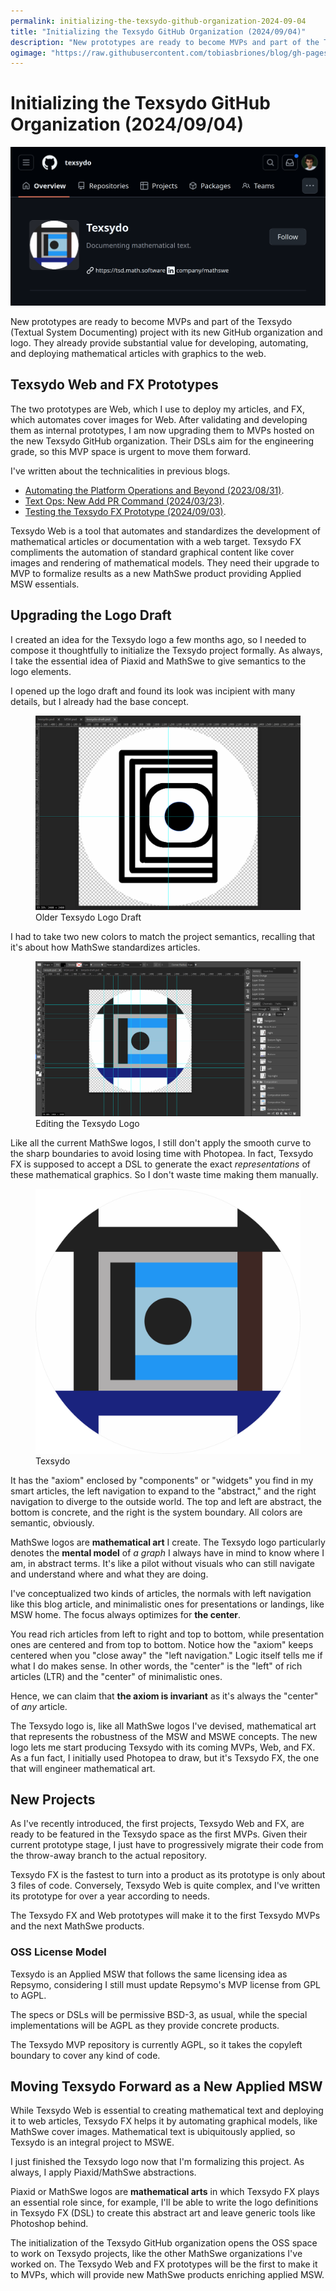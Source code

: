 ```yaml
---
permalink: initializing-the-texsydo-github-organization-2024-09-04
title: "Initializing the Texsydo GitHub Organization (2024/09/04)"
description: "New prototypes are ready to become MVPs and part of the Texsydo (Textual System Documenting) project with its new GitHub organization and logo. They already provide substantial value for developing, automating, and deploying mathematical articles with graphics to the web."
ogimage: "https://raw.githubusercontent.com/tobiasbriones/blog/gh-pages/initializing-the-texsydo-github-organization-2024-09-04/images/initializing-the-texsydo-github-organization-2024-09-04.png"
---
```



<!-- Copyright (c) 2024 Tobias Briones. All rights reserved. -->
<!-- SPDX-License-Identifier: CC-BY-4.0 -->
<!-- This file is part of https://github.com/tobiasbriones/blog -->

# Initializing the Texsydo GitHub Organization (2024/09/04)

<img src="images/initializing-the-texsydo-github-organization-2024-09-04.png" alt="Initializing the Texsydo GitHub Organization (2024/09/04)"/>


New prototypes are ready to become MVPs and part of the Texsydo (Textual System
Documenting) project with its new GitHub organization and logo. They already
provide substantial value for developing, automating, and deploying mathematical
articles with graphics to the web.

## Texsydo Web and FX Prototypes

The two prototypes are Web, which I use to deploy my articles, and FX, which
automates cover images for Web. After validating and developing them as internal
prototypes, I am now upgrading them to MVPs hosted on the new Texsydo GitHub
organization. Their DSLs aim for the engineering grade, so this MVP space is
urgent to move them forward.

I've written about the technicalities in previous blogs.

- [Automating the Platform Operations and Beyond (2023/08/31)](/automating-the-platform-operations-and-beyond-2023-08-31).
- [Text Ops: New Add PR Command (2024/03/23)](/text-ops-_-new-add-pr-command-2024-03-23).
- [Testing the Texsydo FX Prototype (2024/09/03)](/testing-the-texsydo-fx-prototype-2024-09-03).

Texsydo Web is a tool that automates and standardizes the development of
mathematical articles or documentation with a web target. Texsydo FX compliments
the automation of standard graphical content like cover images and rendering of
mathematical models. They need their upgrade to MVP to formalize results as a
new MathSwe product providing Applied MSW essentials.

## Upgrading the Logo Draft

I created an idea for the Texsydo logo a few months ago, so I needed to compose
it thoughtfully to initialize the Texsydo project formally. As always, I take
the essential idea of Piaxid and MathSwe to give semantics to the logo elements.

I opened up the logo draft and found its look was incipient with many details,
but I already had the base concept.

<figure>
    <img src="images/older-texsydo-logo-draft.png" alt="Older Texsydo Logo Draft" />
    <figcaption>Older Texsydo Logo Draft</figcaption>
</figure>

I had to take two new colors to match the project semantics, recalling that it's
about how MathSwe standardizes articles.

<figure>
    <img src="images/editing-the-texsydo-logo.png" alt="Editing the Texsydo Logo" />
    <figcaption>Editing the Texsydo Logo</figcaption>
</figure>

Like all the current MathSwe logos, I still don't apply the smooth curve to the
sharp boundaries to avoid losing time with Photopea. In fact, Texsydo FX is
supposed to accept a DSL to generate the exact *representations* of these
mathematical graphics. So I don't waste time making them manually.

<figure>
    <img src="texsydo.svg" alt="Texsydo" />
    <figcaption>Texsydo</figcaption>
</figure>

It has the "axiom" enclosed by "components" or "widgets" you find in my smart
articles, the left navigation to expand to the "abstract," and the right
navigation to diverge to the outside world. The top and left are abstract, the
bottom is concrete, and the right is the system boundary. All colors are
semantic, obviously.

MathSwe logos are **mathematical art** I create. The Texsydo logo particularly
denotes the **mental model** of *a graph* I always have in mind to know where I
am, in abstract terms. It's like a pilot without visuals who can still navigate
and understand where and what they are doing.

I've conceptualized two kinds of articles, the normals with left navigation like
this blog article, and minimalistic ones for presentations or landings, like MSW
home. The focus always optimizes for **the center**.

You read rich articles from left to right and top to bottom, while presentation
ones are centered and from top to bottom. Notice how the "axiom" keeps centered
when you "close away" the "left navigation." Logic itself tells me if what I do
makes sense. In other words, the "center" is the "left" of rich articles (LTR)
and the "center" of minimalistic ones.

Hence, we can claim that **the axiom is invariant** as it's always the
"center" of *any* article.

The Texsydo logo is, like all MathSwe logos I've devised, mathematical art that
represents the robustness of the MSW and MSWE concepts. The new logo lets me
start producing Texsydo with its coming MVPs, Web, and FX. As a fun fact, I
initially used Photopea to draw, but it's Texsydo FX, the one that will engineer
mathematical art.

## New Projects

As I've recently introduced, the first projects, Texsydo Web and FX, are ready
to be featured in the Texsydo space as the first MVPs. Given their current
prototype stage, I just have to progressively migrate their code from the
throw-away branch to the actual repository.

Texsydo FX is the fastest to turn into a product as its prototype is only about
3 files of code. Conversely, Texsydo Web is quite complex, and I've written its
prototype for over a year according to needs.

The Texsydo FX and Web prototypes will make it to the first Texsydo MVPs and the
next MathSwe products.

### OSS License Model

Texsydo is an Applied MSW that follows the same licensing idea as Repsymo,
considering I still must update Repsymo's MVP license from GPL to AGPL.

The specs or DSLs will be permissive BSD-3, as usual, while the special
implementations will be AGPL as they provide concrete products.

The Texsydo MVP repository is currently AGPL, so it takes the copyleft boundary
to cover any kind of code.

## Moving Texsydo Forward as a New Applied MSW

While Texsydo Web is essential to creating mathematical text and deploying it to
web articles, Texsydo FX helps it by automating graphical models, like MathSwe
cover images. Mathematical text is ubiquitously applied, so Texsydo is an
integral project to MSWE.

I just finished the Texsydo logo now that I'm formalizing this project. As
always, I apply Piaxid/MathSwe abstractions.

Piaxid or MathSwe logos are **mathematical arts** in which Texsydo FX plays an
essential role since, for example, I'll be able to write the logo definitions in
Texsydo FX (DSL) to create this abstract art and leave generic tools like
Photoshop behind.

The initialization of the Texsydo GitHub organization opens the OSS space to
work on Texsydo projects, like the other MathSwe organizations I've worked on.
The Texsydo Web and FX prototypes will be the first to make it to MVPs, which
will provide new MathSwe products enriching applied MSW.






